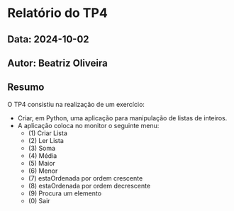 # Relatório do TP4
## Data: 2024-10-02
## Autor: Beatriz Oliveira

## Resumo

O TP4 consistiu na realização de um exercício:
 - Criar, em Python, uma aplicação para manipulação de listas de inteiros.
 - A aplicação coloca no monitor o seguinte menu:
    * (1) Criar Lista 
    * (2) Ler Lista
    * (3) Soma
    * (4) Média
    * (5) Maior
    * (6) Menor
    * (7) estaOrdenada por ordem crescente
    * (8) estaOrdenada por ordem decrescente
    * (9) Procura um elemento
    * (0) Sair


